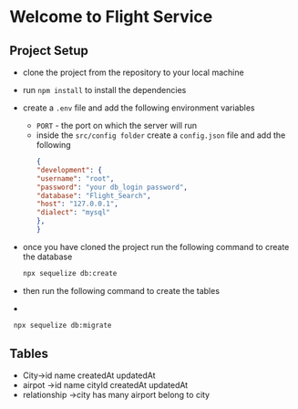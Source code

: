 # Welcome to Flight Service

## Project Setup

- clone the project from the repository to your local machine
- run `npm install` to install the dependencies
- create a `.env` file and add the following environment variables
  - `PORT` - the port on which the server will run
  - inside the `src/config folder` create a `config.json` file and add the following
    ```json
    {
    "development": {
    "username": "root",
    "password": "your db_login password",
    "database": "Flight_Search",
    "host": "127.0.0.1",
    "dialect": "mysql"
    },
    }
    ```

- once you have cloned the project run the following command to create the database
  ```bash
  npx sequelize db:create
  ```
- then run the following command to create the tables
- 
 ```bash
  npx sequelize db:migrate
  ```

## Tables 
- City->id name createdAt updatedAt
- airpot ->id name cityId createdAt updatedAt
- relationship ->city has many airport belong to city